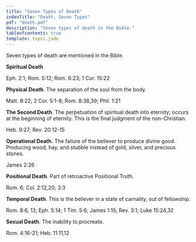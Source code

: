 ```yaml
---
title: "Seven Types of Death"
indexTitle: "Death, Seven Types"
pdf: "death.pdf"
description: "Seven types of death in the Bible."
tableofcontents: true
template: topic.jade
---
```


Seven types of death are mentioned in the Bible.

**Spiritual Death**

Eph. 2:1; Rom. 5:12; Rom. 6:23; 1 Cor. 15:22

**Physical Death**. The separation of the soul from the body.

Matt. 8:22; 2 Cor. 5:1-8; Rom. 8:38,39; Phil. 1:21

**The Second Death**. The perpetuation of spiritual death into eternity;
occurs at the beginning of eternity. This is the final judgment of the
non-Christian.

Heb. 9:27; Rev. 20:12-15

**Operational Death.** The failure of the believer to produce divine
good. Producing wood, hay, and stubble instead of gold, silver, and
precious stones.

James 2:26

**Positional Death**. Part of retroactive Positional Truth.

Rom. 6; Col. 2:12,20; 3:3

**Temporal Death**. This is the believer in a state of carnality, out of
fellowship.

Rom. 8:6, 13; Eph. 5:14; 1 Tim. 5:6; James 1:15; Rev. 3:1; Luke 15:24,32

**Sexual Death**. The inability to procreate.

Rom. 4:16-21; Heb. 11:11,12

